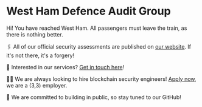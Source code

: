# West Ham Defence Audit Group

Hi! You have reached West Ham. All passengers must leave the train, as there is nothing better.

🖇️ All of our official security assessments are published on [our website](https://westhamdefence.github.io). If it's not there, it's a forgery!

🤝 Interested in our services? [Get in touch here](mailto:westhamdefence@hotmail.com)!

🧑‍💼 We are always looking to hire blockchain security engineers! [Apply now](mailto:westhamdefence@hotmail.com), we are a (3,3) employer.

👀 We are committed to building in public, so stay tuned to our GitHub!
